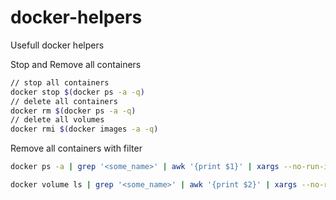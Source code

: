 # docker-helpers
Usefull docker helpers

Stop and Remove all containers
```bash
// stop all containers
docker stop $(docker ps -a -q)
// delete all containers
docker rm $(docker ps -a -q)
// delete all volumes
docker rmi $(docker images -a -q)
```

Remove all containers with filter
```bash
docker ps -a | grep '<some_name>' | awk '{print $1}' | xargs --no-run-if-empty docker rm

docker volume ls | grep '<some_name>' | awk '{print $2}' | xargs --no-run-if-empty docker volume rm
```
